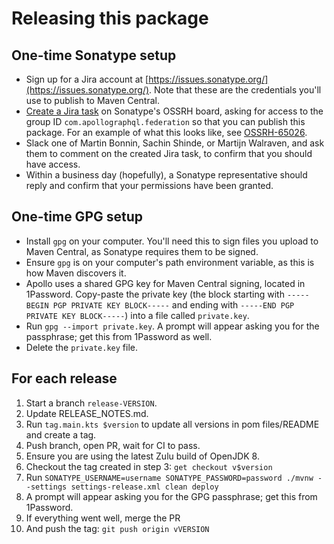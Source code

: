 # Releasing this package


## One-time Sonatype setup
- Sign up for a Jira account at [https://issues.sonatype.org/](https://issues.sonatype.org/). Note that these are the credentials you'll use to publish to Maven Central.
- [Create a Jira task](https://issues.sonatype.org/secure/CreateIssue!default.jspa) on Sonatype's OSSRH board, asking for access to the group ID `com.apollographql.federation` so that you can publish this package. For an example of what this looks like, see [OSSRH-65026](https://issues.sonatype.org/browse/OSSRH-65026).
- Slack one of Martin Bonnin, Sachin Shinde, or Martijn Walraven, and ask them to comment on the created Jira task, to confirm that you should have access.
- Within a business day (hopefully), a Sonatype representative should reply and confirm that your permissions have been granted.

## One-time GPG setup
- Install `gpg` on your computer. You'll need this to sign files you upload to Maven Central, as Sonatype requires them to be signed.
- Ensure `gpg` is on your computer's path environment variable, as this is how Maven discovers it.
- Apollo uses a shared GPG key for Maven Central signing, located in 1Password. Copy-paste the private key (the block starting with `-----BEGIN PGP PRIVATE KEY BLOCK-----` and ending with `-----END PGP PRIVATE KEY BLOCK-----`) into a file called `private.key`.
- Run `gpg --import private.key`. A prompt will appear asking you for the passphrase; get this from 1Password as well.
- Delete the `private.key` file.

## For each release
1. Start a branch `release-VERSION`.
1. Update RELEASE_NOTES.md.
1. Run `tag.main.kts $version` to update all versions in pom files/README and create a tag.
1. Push branch, open PR, wait for CI to pass.
1. Ensure you are using the latest Zulu build of OpenJDK 8.
1. Checkout the tag created in step 3: `get checkout v$version`
1. Run `SONATYPE_USERNAME=username SONATYPE_PASSWORD=password ./mvnw --settings settings-release.xml clean deploy`
1. A prompt will appear asking you for the GPG passphrase; get this from 1Password.
1. If everything went well, merge the PR
1. And push the tag: `git push origin vVERSION`
